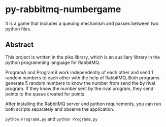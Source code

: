 # py-rabbitmq-numbergame
It is a game that includes a queuing mechanism and passes between two python files.

## Abstract

This project is written in the pika library, which is an auxiliary library in the python programming language for RabbitMQ.

ProgramA and ProgramB work independently of each other and send 1 random numbers to each other with the help of RabbitMQ. 
Both programs generate 5 random numbers to know the number from send the by rival program.
If they know the number sent by the rival program, they send points to the queue created for points.

After installing the RabbitMQ server and python requirements, you can run both scripts separately and observe the application.

`python ProgramA.py` and `python ProgramB.py`





